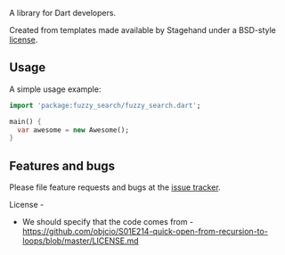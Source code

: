 A library for Dart developers.

Created from templates made available by Stagehand under a BSD-style
[license](https://github.com/dart-lang/stagehand/blob/master/LICENSE).

## Usage

A simple usage example:

```dart
import 'package:fuzzy_search/fuzzy_search.dart';

main() {
  var awesome = new Awesome();
}
```

## Features and bugs

Please file feature requests and bugs at the [issue tracker][tracker].

[tracker]: http://example.com/issues/replaceme

License -
* We should specify that the code comes from - https://github.com/objcio/S01E214-quick-open-from-recursion-to-loops/blob/master/LICENSE.md
